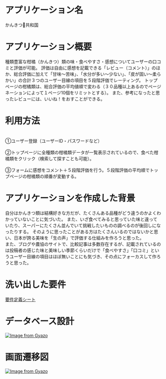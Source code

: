 # アプリケーション名

かんきつ🍊共和国

# アプリケーション概要

種類豊富な柑橘（かんきつ）類の味・食べやすさ・感想についてユーザーの口コミと評価が可能。 
評価は自由に感想を記載できる「レビュー（コメント）」のほか、総合評価に加えて「甘味〜苦味」、「水分が多い〜少ない」、「皮が固い〜柔らかい」の合計３つのユーザー目線の項目を５段階評価でレーティング。 
トップページの柑橘類は、総合評価の平均値順で変わる（３０品種以上あるのでページネーションによって１ページ10個をリミットとする）。 
また、参考になったと思ったレビューには、いいね！をおすことができる。

# 利用方法

<br>①ユーザー登録（ユーザーID・パスワードなど）</br>
<br>②トップページに全種類の柑橘類データが一覧表示されているので、食べた柑橘類をクリック（検索して探すことも可能）。</br>
<br>③フォームに感想をコメント＋５段階評価を行う。５段階評価の平均順でトップページの柑橘類の順番が変動する。</br>

# アプリケーションを作成した背景

自分はかんきつ類は結構好きな方だが、たくさんある品種がどう違うのかよくわかっていないことに気づいた。 また、いざ食べてみると思っていた味と違っていたり、スーパーにたくさん並んでいて挑戦したいものの調べるのが後回しになったりする。 そのように思ったことがある方はたくさんいるのではないかと思い、日本が誇る美味を「生の声」で評価する仕組みを作ろうと思った。 
<br>また、ブログや農協のサイトで、比較記事は多数存在するが、記載されているのは投稿者の感じた味と美味しい季節くらいだけで「食べやすさ」「口コミ」というユーザー目線の項目はほぼ無いことにも気づき、その点にフォーカスして作ろうと思った。</br>

# 洗い出した要件
[要件定義シート](https://docs.google.com/spreadsheets/d/1ZCJzbP8E-JMhBnML81W99TWb8m7_5vvOsB21fUtznfY/edit?usp=sharing)


# データベース設計

[![Image from Gyazo](https://i.gyazo.com/bf386d87e5bb0e76f2cb89dd1d70e5df.png)](https://gyazo.com/bf386d87e5bb0e76f2cb89dd1d70e5df)

# 画面遷移図

[![Image from Gyazo](https://i.gyazo.com/a289a803ae6245b5435eb1c06ed63d03.png)](https://gyazo.com/a289a803ae6245b5435eb1c06ed63d03)
